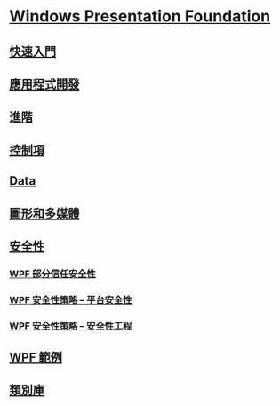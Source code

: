 # [Windows Presentation Foundation](index.md)
## [快速入門](getting-started/)
## [應用程式開發](app-development/)
## [進階](advanced/)
## [控制項](controls/)
## [Data](data/)
## [圖形和多媒體](graphics-multimedia/)
## [安全性](security-wpf.md)
### [WPF 部分信任安全性](wpf-partial-trust-security.md)
### [WPF 安全性策略 – 平台安全性](wpf-security-strategy-platform-security.md)
### [WPF 安全性策略 – 安全性工程](wpf-security-strategy-security-engineering.md)
## [WPF 範例](wpf-samples.md)
## [類別庫](class-library-wpf.md)
